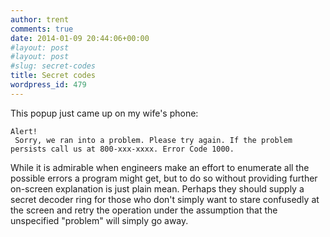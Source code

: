 ```yaml
---
author: trent
comments: true
date: 2014-01-09 20:44:06+00:00
#layout: post
#layout: post
#slug: secret-codes
title: Secret codes
wordpress_id: 479
---
```


This popup  just came up on my wife's phone:

    
    Alert!
     Sorry, we ran into a problem. Please try again. If the problem persists call us at 800-xxx-xxxx. Error Code 1000.


While it is admirable when engineers make an effort to enumerate all the possible errors a program might get, but to do so without providing further on-screen explanation is just plain mean.  Perhaps they should supply a secret decoder ring for those who don't simply want to stare confusedly at the screen and retry the operation under the assumption that the unspecified "problem" will simply go away.
